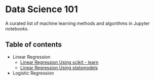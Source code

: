 # Data Science 101

A curated list of machine learning methods and algorithms in Jupyter notebooks.

## Table of contents
- Linear Regression
  - [Linear Regression Using scikit - learn](https://github.com/renjithmadhavan/dsrm/blob/master/Linear%20Regression%20Using%20Scikit%20-%20Learn.ipynb)
  - [Linear Regression Using statsmodels](https://github.com/renjithmadhavan/dsrm/blob/master/Linear%20Regression%20Using%20statsmodels.ipynb)
- Logistic Regression

